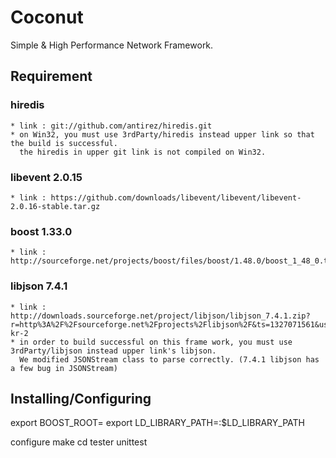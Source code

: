 # Coconut
Simple & High Performance Network Framework.


## Requirement

### hiredis
	* link : git://github.com/antirez/hiredis.git
	* on Win32, you must use 3rdParty/hiredis instead upper link so that the build is successful.
	  the hiredis in upper git link is not compiled on Win32.
	
### libevent 2.0.15 
	* link : https://github.com/downloads/libevent/libevent/libevent-2.0.16-stable.tar.gz

### boost 1.33.0 
	* link : http://sourceforge.net/projects/boost/files/boost/1.48.0/boost_1_48_0.tar.gz/download

### libjson 7.4.1
	* link : http://downloads.sourceforge.net/project/libjson/libjson_7.4.1.zip?r=http%3A%2F%2Fsourceforge.net%2Fprojects%2Flibjson%2F&ts=1327071561&use_mirror=cdnetworks-kr-2
	* in order to build successful on this frame work, you must use 3rdParty/libjson instead upper link's libjson.
	  We modified JSONStream class to parse correctly. (7.4.1 libjson has a few bug in JSONStream)


## Installing/Configuring

export BOOST_ROOT=<BOOST ROOT DIR>
export LD_LIBRARY_PATH=<BOOST STAGE LIB DIR>:$LD_LIBRARY_PATH

configure
make
cd tester
unittest

